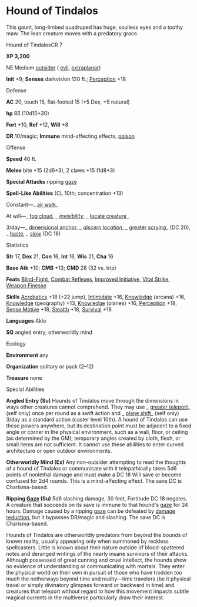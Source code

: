 # Hound of Tindalos

This gaunt, long-limbed quadruped has huge, soulless eyes and a toothy maw. The lean creature moves with a predatory grace.

Hound of TindalosCR 7

**XP 3,200**

NE Medium [outsider](monsters/creatureTypes#_outsider) ( [evil](monsters/creatureTypes#_evil-subtype), [extraplanar](monsters/creatureTypes#_extraplanar-subtype))

**Init** +9; **Senses** darkvision 120 ft.; [Perception](additionalMonsters/../skills/perception#_perception) +18

Defense

**AC** 20, touch 15, flat-footed 15 (+5 Dex, +5 natural)

**hp** 85 (10d10+30)

**Fort** +10, **Ref** +12, **Will** +8

**DR** 10/magic; **Immune** mind-affecting effects, [poison](monsters/universalMonsterRules#_poison-(ex-or-su))

Offense

**Speed** 40 ft.

**Melee** bite +15 (2d6+3), 2 claws +15 (1d8+3)

**Special Attacks** ripping [gaze](monsters/universalMonsterRules#_gaze)

**Spell-Like Abilities** (CL 10th; concentration +13)

Constant—_ [air walk](additionalMonsters/../spells/airWalk#_air-walk)_

At will—_ [fog cloud](additionalMonsters/../spells/fogCloud)_, _ [invisibility](additionalMonsters/../spells/invisibility#_invisibility)_, _ [locate creature](additionalMonsters/../spells/locateCreature#_locate-creature)_

3/day—_ [dimensional anchor](additionalMonsters/../spells/dimensionalAnchor#_dimensional)_, _ [discern location](additionalMonsters/../spells/discernLocation#_discern-location)_, _ [greater scrying](additionalMonsters/../spells/scrying#_scrying-greater)_ (DC 20), _ [haste](additionalMonsters/../spells/haste#_haste)_, _ [slow](additionalMonsters/../spells/slow#_slow)_ (DC 16)

Statistics

**Str** 17, **Dex** 21, **Con** 16, **Int** 16, **Wis** 21, **Cha** 16

**Base Atk** +10; **CMB** +13; **CMD** 28 (32 vs. trip)

**Feats** [Blind-Fight](additionalMonsters/../feats#_blind-fight), [Combat Reflexes](additionalMonsters/../feats#_combat-reflexes), [Improved Initiative](additionalMonsters/../feats#_improved-initiative), [Vital Strike](additionalMonsters/../feats#_vital-strike), [Weapon Finesse](additionalMonsters/../feats#_weapon-finesse)

**Skills** [Acrobatics](additionalMonsters/../skills/acrobatics#_acrobatics) +18 (+22 jump), [Intimidate](additionalMonsters/../skills/intimidate#_intimidate) +16, [Knowledge](additionalMonsters/../skills/knowledge#_knowledge) (arcana) +16, [Knowledge](additionalMonsters/../skills/knowledge#_knowledge) (geography) +13, [Knowledge](additionalMonsters/../skills/knowledge#_knowledge) (planes) +16, [Perception](additionalMonsters/../skills/perception#_perception) +18, [Sense Motive](additionalMonsters/../skills/senseMotive#_sense-motive) +18, [Stealth](additionalMonsters/../skills/stealth#_stealth) +18, [Survival](additionalMonsters/../skills/survival#_survival) +18

**Languages** Aklo

**SQ** angled entry, otherworldly mind

Ecology

**Environment** any

**Organization** solitary or pack (2–12)

**Treasure** none

Special Abilities

**Angled Entry (Su)** Hounds of Tindalos move through the dimensions in ways other creatures cannot comprehend. They may use _ [greater teleport](additionalMonsters/../spells/teleport#_teleport-greater)_ (self only) once per round as a swift action and _ [plane shift](additionalMonsters/../spells/planeShift#_plane-shift)_ (self only) 3/day as a standard action (caster level 10th). A hound of Tindalos can use these powers anywhere, but its destination point must be adjacent to a fixed angle or corner in the physical environment, such as a wall, floor, or ceiling (as determined by the GM); temporary angles created by cloth, flesh, or small items are not sufficient. It cannot use these abilities to enter curved architecture or open outdoor environments.

**Otherworldly Mind (Ex)** Any non-outsider attempting to read the thoughts of a hound of Tindalos or communicate with it telepathically takes 5d6 points of nonlethal damage and must make a DC 18 Will save or become confused for 2d4 rounds. This is a mind-affecting effect. The save DC is Charisma-based.

**Ripping [Gaze](monsters/universalMonsterRules#_gaze) (Su)** 5d6 slashing damage, 30 feet, Fortitude DC 18 negates. A creature that succeeds on its save is immune to that hound's [gaze](monsters/universalMonsterRules#_gaze) for 24 hours. Damage caused by a ripping [gaze](monsters/universalMonsterRules#_gaze) can be defeated by [damage reduction](monsters/universalMonsterRules#_damage-reduction-(ex-or-su)), but it bypasses DR/magic and slashing. The save DC is Charisma-based.

Hounds of Tindalos are otherworldly predators from beyond the bounds of known reality, usually appearing only when summoned by reckless spellcasters. Little is known about their nature outside of blood-spattered notes and deranged writings of the nearly insane survivors of their attacks. Although possessed of great cunning and cruel intellect, the hounds show no evidence of understanding or communicating with mortals. They enter the physical world on their own in pursuit of those who have trodden too much the netherways beyond time and reality—time travelers (be it physical travel or simply divinatory glimpses forward or backward in time) and creatures that teleport without regard to how this movement impacts subtle magical currents in the multiverse particularly draw their interest.

